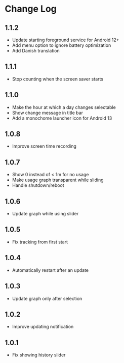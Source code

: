 # Change Log

## 1.1.2
* Update starting foreground service for Android 12+
* Add menu option to ignore battery optimization
* Add Danish translation

## 1.1.1
* Stop counting when the screen saver starts

## 1.1.0
* Make the hour at which a day changes selectable
* Show change message in title bar
* Add a monochome launcher icon for Android 13

## 1.0.8
* Improve screen time recording

## 1.0.7
* Show 0 instead of < 1m for no usage
* Make usage graph transparent while sliding
* Handle shutdown/reboot

## 1.0.6
* Update graph while using slider

## 1.0.5
* Fix tracking from first start

## 1.0.4
* Automatically restart after an update

## 1.0.3
* Update graph only after selection

## 1.0.2
* Improve updating notification

## 1.0.1
* Fix showing history slider
